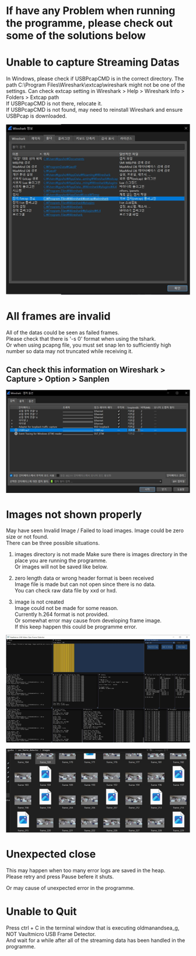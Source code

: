 
# If have any Problem when running the programme, please check out some of the solutions below  



# Unable to capture Streaming Datas

In Windows, please check if USBPcapCMD is in the correct directory.
The path C:\Program Files\Wireshark\extcap\wireshark might not be one of the settings.
Can check extcap setting in Wireshark > Help > Wireshark Info > Folders > Extcap path  
If USBPcapCMD is not there, relocate it.  
If USBPcapCMD is not found, may need to reinstall Wireshark and ensure USBPcap is downloaded.


![extcap](./extcap.JPG)


# All frames are invalid

All of the datas could be seen as failed frames.  
Please check that there is '-s 0' format when using the tshark.  
Or when using pcapng file, you must set snap len to sufficiently high number so data may not truncated while receiving it.  
## Can check this information on Wireshark > Capture > Option > Sanplen

![shark_setting](./snaplen.JPG)

# Images not shown properly
  
May have seen Invalid Image / Failed to load images. Image could be zero size or not found.  
There can be three possible situations.

1. images directory is not made
Make sure there is images directory in the place you are running the programme.  
Or images will not be saved like below.  

2. zero length data or wrong header format is been received  
Image file is made but can not open since there is no data.  
You can check raw data file by xxd or hxd.  

3. image is not created  
Image could not be made for some reason.  
Currently h.264 format is not provided.  
Or somewhat error may cause from developing frame image.  
If this keep happen this could be programme error.  


![load_fail](./load_fail.JPG)
  

![img_dir](./saved_img.JPG)


# Unexpected close

This may happen when too many error logs are saved in the heap.  
Please retry and press Pause befere it shuts. 
  
Or may cause of unexpected error in the programme.  

# Unable to Quit

Press ctrl + C in the terminal window that is executing oldmanandsea_g, NOT Vaultmicro USB Frame Detector.  
And wait for a while after all of the streaming data has been handled in the programme.  